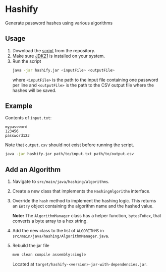 # Hashify

Generate password hashes using various algorithms

## Usage

1. Download the [script](https://github.com/cm090/hashify/releases/latest/download/hashify.jar) from the repository.
2. Make sure [JDK21](https://learn.microsoft.com/en-us/java/openjdk/download#openjdk-21) is installed on your system.
3. Run the script
   ```bash
   java -jar hashify.jar <inputFile> <outputFile>
   ```
   where `<inputFile>` is the path to the input file containing one password per line and `<outputFile>` is the path to
   the CSV output file where the hashes will be saved.

## Example

Contents of `input.txt`:

```
mypassword
123456
password123
```

Note that `output.csv` should not exist before running the script.

```bash
java -jar hashify.jar path/to/input.txt path/to/output.csv
```

## Add an Algorithm

1. Navigate to `src/main/java/hashing/algorithms`.
2. Create a new class that implements the `HashingAlgorithm` interface.
3. Override the `hash` method to implement the hashing logic. This returns an `Entry` object containing the algorithm
   name and the hashed value.

   **Note:** The `AlgorithmManager` class has a helper function, `bytesToHex`, that converts a byte array to a hex
   string.
4. Add the new class to the list of `ALGORITHMS` in `src/main/java/hashing/AlgorithmManager.java`.
5. Rebuild the jar file
    ```bash
    mvn clean compile assembly:single
    ```
   
   Located at `target/hashify-<version>-jar-with-dependencies.jar`.
